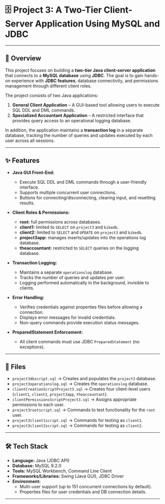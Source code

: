 # 🗄️ Project 3: A Two-Tier Client-Server Application Using MySQL and JDBC

---

## 📖 Overview  
This project focuses on building a **two-tier Java client-server application** that connects to a **MySQL database** using **JDBC**. The goal is to gain hands-on experience with **JDBC features**, database connectivity, and permissions management through different client roles.  

The project consists of two Java applications:  
1. **General Client Application** – A GUI-based tool allowing users to execute SQL DDL and DML commands.  
2. **Specialized Accountant Application** – A restricted interface that provides query access to an operational logging database.  

In addition, the application maintains a **transaction log** in a separate database, tracking the number of queries and updates executed by each user across all sessions.  

---

## ✨ Features  
- **Java GUI Front-End:**  
  - Execute SQL DDL and DML commands through a user-friendly interface.  
  - Supports multiple concurrent user connections.  
  - Buttons for connecting/disconnecting, clearing input, and resetting results.  

- **Client Roles & Permissions:**  
  - **root:** full permissions across databases.  
  - **client1:** limited to `SELECT` on `project3` and `bikedb`.  
  - **client2:** limited to `SELECT` and `UPDATE` on `project3` and `bikedb`.  
  - **project3app:** manages inserts/updates into the operations log database.  
  - **theaccountant:** restricted to `SELECT` queries on the logging database.  

- **Transaction Logging:**  
  - Maintains a separate `operationslog` database.  
  - Tracks the number of queries and updates per user.  
  - Logging performed automatically in the background, invisible to clients.  

- **Error Handling:**  
  - Verifies credentials against properties files before allowing a connection.  
  - Displays error messages for invalid credentials.  
  - Non-query commands provide execution status messages.  

- **PreparedStatement Enforcement:**  
  - All client commands must use JDBC `PreparedStatement` (no exceptions).  

---

## 📂 Files  
- `project3dbscript.sql` → Creates and populates the `project3` database.  
- `project3operationslog.sql` → Creates the `operationslog` database.  
- `clientCreationScriptProject3.sql` → Creates four client-level users (`client1`, `client2`, `project3app`, `theaccountant`).  
- `clientPermissionsScriptProject3.sql` → Assigns appropriate permissions to each user.  
- `project3rootscript.sql` → Commands to test functionality for the `root` user.  
- `project3client1script.sql` → Commands for testing as `client1`.  
- `project3client2script.sql` → Commands for testing as `client2`.  

---

## 🛠️ Tech Stack  
- **Language:** Java (JDBC API)  
- **Database:** MySQL 9.2.0  
- **Tools:** MySQL Workbench, Command Line Client  
- **Frameworks/Libraries:** Swing (Java GUI), JDBC Driver  
- **Environment:**  
  - Multi-user support (up to 151 concurrent connections by default).  
  - Properties files for user credentials and DB connection details.  

---

